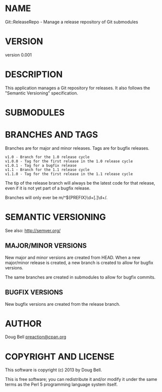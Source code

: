 # NAME

Git::ReleaseRepo - Manage a release repository of Git submodules

# VERSION

version 0.001

# DESCRIPTION

This application manages a Git repository for releases. It also follows the
"Semantic Versioning" specification.

# SUBMODULES

# BRANCHES AND TAGS

Branches are for major and minor releases. Tags are for bugfix releases.

    v1.0 - Branch for the 1.0 release cycle
    v1.0.0 - Tag for the first release in the 1.0 release cycle
    v1.0.1 - Tag for a bugfix release
    v1.1 - Branch for the 1.1 release cycle
    v1.1.0 - Tag for the first release in the 1.1 release cycle

The tip of the release branch will always be the latest code for that release,
even if it is not yet part of a bugfix release.

Branches will only ever be m/^${PREFIX}\\d+\[.\]\\d+/.

# SEMANTIC VERSIONING

See also: http://semver.org/

## MAJOR/MINOR VERSIONS

New major and minor versions are created from HEAD. When a new major/minor release
is created, a new branch is created to allow for bugfix versions.

The same branches are created in submodules to allow for bugfix commits.

## BUGFIX VERSIONS

New bugfix versions are created from the release branch.

# AUTHOR

Doug Bell <preaction@cpan.org>

# COPYRIGHT AND LICENSE

This software is copyright (c) 2013 by Doug Bell.

This is free software; you can redistribute it and/or modify it under
the same terms as the Perl 5 programming language system itself.
